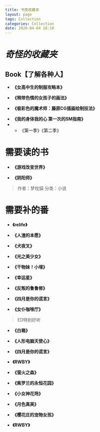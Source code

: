 ```yaml
---
title: 书类收藏夹
layout: page
tags: Collection
categories: Collection
date: 2020-04-04 18:10
---
```

# ___奇怪的收藏夹___

## __Book【了解各种人】__
- __《女高中生的制服攻略本》__
>

- __《稍带色情的女孩子的画法》__
>

- __《极彩色的魔术师：藤原CG插画绘制技法》__
>

- __《我的身体我的心 第一次的SM指南》__
- - 《第一季》《第二季》
>

# __需要读的书__
- __《游戏改变世界》__
>

- __《阴阳师》__
> 作者：梦枕貘 分类：小说

# __需要补的番__
- __《relife》__
>

- __《人渣的本愿》__
>

- __《犬夜叉》__
>

- __《光之美少女》__
>

- __《干物妹！小埋》__
>

- __《幸运星》__
>

- __《反叛的鲁鲁修》__
>

- __《四月是你的谎言》__
>

- __《女仆咖啡厅》__
> ED特别好听

- __《白箱》__
>

- __《人形电脑天使心》__
> 

- __《四月是你的谎言》__
>

- __《RWBY》__
> 

- __《萤火之森》__
> 

- __《紫罗兰的永恒花园》__
> 

- __《小女神花玲》__
> 

- __《月色真美》__
> 

- __《樱花庄的宠物女孩》__
> 

- __《RWBY》__
> 